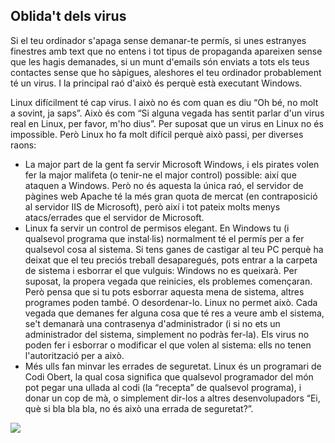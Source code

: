 <?php require("../../entete.php"); ?> <?php require("../../base.php"); ?>

<div id="corps">

<h2>Oblida't dels virus</h2>

Si el teu ordinador s'apaga sense demanar-te permís, si unes 
estranyes finestres amb text que no entens i tot tipus de propaganda 
apareixen sense que les hagis demanades, si un munt d'emails són enviats 
a tots els teus contactes sense que ho sàpigues, aleshores el teu 
ordinador probablement té un virus. I la principal raó d'això és perquè 
està executant Windows.

Linux difícilment té cap virus. I això no és com quan es diu “Oh bé, 
no molt a sovint, ja saps”. Això és com “Si alguna vegada has sentit 
parlar d'un virus real en Linux, per favor, m'ho dius”. Per suposat que 
un virus en Linux no és impossible. Però Linux ho fa molt difícil perquè 
això passi, per diverses raons:

<ul>

<li>La major part de la gent fa servir Microsoft Windows, i els pirates 
volen fer la major malifeta (o tenir-ne el major control) possible: així 
que ataquen a Windows. Però no és aquesta la única raó, el servidor de 
pàgines web Apache té la més gran quota de mercat (en contraposició al 
servidor IIS de Microsoft), però així i tot pateix molts menys 
atacs/errades que el servidor de Microsoft.</li>

<li>Linux fa servir un control de permisos elegant. En Windows tu (i 
qualsevol programa que instal·lis) normalment té el permís per a fer 
qualsevol cosa al sistema. Si tens ganes de castigar al teu PC perquè ha 
deixat que el teu preciós treball desaparegués, pots entrar a la carpeta 
de sistema i esborrar el que vulguis: Windows no es queixarà. Per 
suposat, la propera vegada que reinicies, els problemes començaran. Però 
pensa que si tu pots esborrar aquesta mena de sistema, altres programes 
poden també. O desordenar-lo. Linux no permet això. Cada vegada que 
demanes fer alguna cosa que té res a veure amb el sistema, se't demanarà 
una contrasenya d'administrador (i si no ets un administrador del 
sistema, simplement no podràs fer-la). Els virus no poden fer i esborrar 
o modificar el que volen al sistema: ells no tenen l'autorització per a 
això.</li>

<li>Més ulls fan minvar les errades de seguretat. Linux és un programari 
de Codi Obert, la qual cosa significa que qualsevol programador del món 
pot pegar una ullada al codi (la “recepta” de qualsevol programa), i 
donar un cop de mà, o simplement dir-los a altres desenvolupadors “Ei, 
què si bla bla bla, no és això una errada de seguretat?”.</li>

</ul>

<img src="Images/viruses_thumb.png" />

</div>


